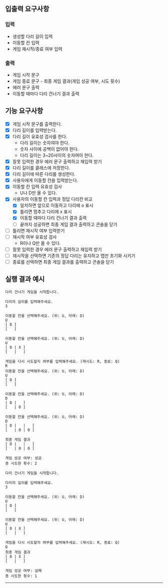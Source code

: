 ## 입출력 요구사항 

### 입력

* 생성할 다리 길이 입력
* 이동할 칸 입력
* 게임 재시작/종료 여부 입력

### 출력

* 게임 시작 문구
* 게임 종료 문구 - 최종 게임 결과(게임 성공 여부, 시도 횟수)
* 에러 문구 출력
* 이동할 때마다 다리 건너기 결과 출력

## 기능 요구사항

- [x] 게임 시작 문구를 출력한다.
- [x] 다리 길이를 입력받는다.
- [x] 다리 길이 유효성 검사를 한다.
  * 다리 길이는 숫자여야 한다.
  * 숫자 사이에 공백이 없어야 한다.
  * 다리 길이는 3~20사이의 숫자여아 한다.
- [x] 잘못 입력한 경우 에러 문구 출력하고 재입력 받기
- [x] 다리 길이를 클래스에 저장한다.
- [x] 다리 길이에 따른 다리를 생성한다.
- [x] 사용자에게 이동할 칸을 입력받는다.
- [x] 이동할 칸 입력 유효성 검사
  * U나 D만 올 수 있다.
- [x] 사용자의 이동할 칸 입력과 정답 다리칸 비교
  - [x] 일치하면 앞으로 이동하고 다리에 o 표시
  - [x] 틀리면 멈추고 다리에 x 표시
  - [X] 이동할 때마다 다리 건너기 결과 출력
  - [ ] 끝까지 성공하면 최종 게임 결과 출력하고 콘솔을 닫기
- [ ] 틀리면 재시작 여부 입력받기
- [ ] 재시작 여부 유효성 검사
  * R이나 Q만 올 수 있다.
- [ ] 잘못 입력한 경우 에러 문구 출력하고 재입력 받기
- [ ] 재시작을 선택하면 기존의 정답 다리는 유지하고 맵만 초기화 시키기
- [ ] 종료를 선택하면 최종 게임 결과를 출력하고 콘솔을 닫기

## 실행 결과 예시
```
다리 건너기 게임을 시작합니다.

다리의 길이를 입력해주세요.
3

이동할 칸을 선택해주세요. (위: U, 아래: D)
U
[ O ]
[   ]

이동할 칸을 선택해주세요. (위: U, 아래: D)
U
[ O | X ]
[   |   ]

게임을 다시 시도할지 여부를 입력해주세요. (재시도: R, 종료: Q)
R
이동할 칸을 선택해주세요. (위: U, 아래: D)
U
[ O ]
[   ]

이동할 칸을 선택해주세요. (위: U, 아래: D)
D
[ O |   ]
[   | O ]

이동할 칸을 선택해주세요. (위: U, 아래: D)
D
[ O |   |   ]
[   | O | O ]

최종 게임 결과
[ O |   |   ]
[   | O | O ]

게임 성공 여부: 성공
총 시도한 횟수: 2
```

```
다리 건너기 게임을 시작합니다.

다리의 길이를 입력해주세요.
3

이동할 칸을 선택해주세요. (위: U, 아래: D)
U
[ O ]
[   ]

이동할 칸을 선택해주세요. (위: U, 아래: D)
U
[ O | X ]
[   |   ]

게임을 다시 시도할지 여부를 입력해주세요. (재시도: R, 종료: Q)
Q
최종 게임 결과
[ O | X ]
[   |   ]

게임 성공 여부: 실패
총 시도한 횟수: 1
```

---